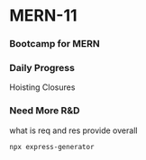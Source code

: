 # MERN-11
### Bootcamp for MERN

### Daily Progress
Hoisting
Closures


### Need More R&D
what is req and res provide overall

```npx express-generator```